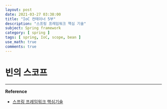 ```yaml
---
layout: post
date: 2021-03-27 03:38:00
title: "IoC 컨테이너 5부"
description: "스프링 프레임워크 핵심 기술"
subject: Spring framework
category: [ spring ]
tags: [ spring, IoC, scope, bean ]
use_math: true
comments: true
---
```


# 빈의 스코프

---
**Reference**
+ [스프링 프레임워크 핵심기술](https://www.inflearn.com/course/spring-framework_core/dashboard)
